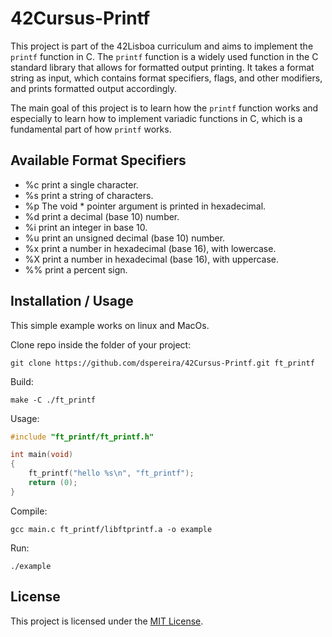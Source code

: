 # 42Cursus-Printf

This project is part of the 42Lisboa curriculum and aims to implement the `printf` function in C. The `printf` function is a widely used function in the C standard library that allows for formatted output printing. It takes a format string as input, which contains format specifiers, flags, and other modifiers, and prints formatted output accordingly.

The main goal of this project is to learn how the `printf` function works and especially to learn how to implement variadic functions in C, which is a fundamental part of how `printf` works.

## Available Format Specifiers

- %c print a single character.
- %s print a string of characters.
- %p The void * pointer argument is printed in hexadecimal.
- %d print a decimal (base 10) number.
- %i print an integer in base 10.
- %u print an unsigned decimal (base 10) number.
- %x print a number in hexadecimal (base 16), with lowercase.
- %X print a number in hexadecimal (base 16), with uppercase.
- %% print a percent sign.

## Installation / Usage

This simple example works on linux and MacOs.

Clone repo inside the folder of your project:
```shell
git clone https://github.com/dspereira/42Cursus-Printf.git ft_printf
```

Build:
```shell
make -C ./ft_printf
```
Usage:
```C
#include "ft_printf/ft_printf.h"

int main(void)
{
    ft_printf("hello %s\n", "ft_printf");
    return (0);
}

```
Compile:
```shell
gcc main.c ft_printf/libftprintf.a -o example
```

Run:
```shell
./example
```
## License
This project is licensed under the [MIT License](https://github.com/dspereira/42Cursus-Printf/blob/main/License.md).

